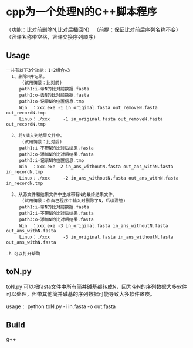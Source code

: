 # cpp为一个处理N的C++脚本程序

（功能：比对前删除N,比对后插回N）
（前提：保证比对前后序列名称不变）
（容许名称带空格，容许交换序列顺序）

## Usage

```
一共有以下3个功能：1+2组合=3
  1、删除N并记录。  
      (试用情景：比对前)
     path1:i-带N的比对前数据.fasta
     path2:o-去N的比对前数据.fasta
     path3:o-记录N的位置信息.tmp
     Win  ：xxx.exe -1 in_original.fasta out_removeN.fasta out_recordN.tmp  
     Linux：./xxx     -1 in_original.fasta out_removeN.fasta out_recordN.tmp  
  
  2、将N插入到结果文件中。 
      (试用情景：比对后)
     path1:i-不带N的比对后结果.fasta
     path2:o-添加N的比对后结果.fasta
     path3:i-记录N的位置信息.tmp 
     Win  ：xxx.exe -2 in_ans_withoutN.fasta out_ans_withN.fasta in_recordN.tmp  
     Linux：./xxx     -2 in_ans_withoutN.fasta out_ans_withN.fasta in_recordN.tmp  
  
  3、从源文件和结果文件中生成带有N的最终结果文件。 
      (试用情景：你自己程序中输入时删除了N，后续没管)
     path1:i-带N的比对前数据.fasta
     path2:i-不带N的比对后结果.fasta
     path3:o-添加N的比对后结果.fasta
     Win  ：xxx.exe -3 in_original.fasta in_ans_withoutN.fasta out_ans_withN.fasta  
     Linux：./xxx     -3 in_original.fasta in_ans_withoutN.fasta out_ans_withN.fasta  

-h 可以打开帮助
```

## toN.py

toN.py 可以把fasta文件中所有简并碱基都转成N，因为带N的序列数据大多软件可以处理，但带其他简并碱基的序列数据可能导致大多软件瘫痪。

usage： python toN.py -i in.fasta -o out.fasta

## Build

g++


